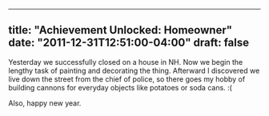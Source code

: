 
---
title: "Achievement Unlocked: Homeowner"
date: "2011-12-31T12:51:00-04:00"
draft: false
---

Yesterday we successfully closed on a house in NH. Now we begin the lengthy task of painting and decorating the thing. Afterward I discovered we live down the street from the chief of police, so there goes my hobby of building cannons for everyday objects like potatoes or soda cans. :(

Also, happy new year.

